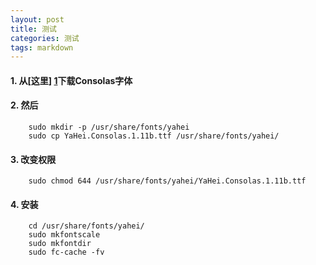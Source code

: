 ```yaml
---
layout: post
title: 测试
categories: 测试
tags: markdown
---
```


#### 1. 从[这里] [1]下载Consolas字体
   
  [1]: http://www.iplaysoft.com/consolas.html/

#### 2. 然后
	
        sudo mkdir -p /usr/share/fonts/yahei
        sudo cp YaHei.Consolas.1.11b.ttf /usr/share/fonts/yahei/

#### 3. 改变权限

        sudo chmod 644 /usr/share/fonts/yahei/YaHei.Consolas.1.11b.ttf

#### 4. 安装

		cd /usr/share/fonts/yahei/
		sudo mkfontscale
		sudo mkfontdir
		sudo fc-cache -fv












